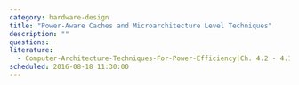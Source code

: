 ```yaml
---
category: hardware-design
title: "Power-Aware Caches and Microarchitecture Level Techniques"
description: ""
questions:
literature:
  - Computer-Architecture-Techniques-For-Power-Efficiency|Ch. 4.2 - 4.12
scheduled: 2016-08-18 11:30:00
---
```

